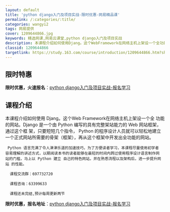```yaml
---
layout: default
title: 'python django入门及项目实战-限时优惠-网易精品课'
permalink: /:categories/:title/
categories: wangyi2
tags: 网易提供
cover: 1209644866.jpg
keywords: 精选网课,网易云课堂,python django入门及项目实战
description: 本课程介绍如何使用Djang。这个WebFramework在网络主机上架设一个全功能的网站。Django是一个由Pyth
classid: 1209644866
targetlink: https://study.163.com/course/introduction/1209644866.htm?share=1&shareId=1025206652&utm_campaign=share&utm_medium=iphoneShare&utm_source=&utm_u=1025206652
---
```


## 限时特惠

**限时优惠，火速报名**：[python django入门及项目实战-报名学习](https://study.163.com/course/introduction/1209644866.htm?share=1&shareId=1025206652&utm_campaign=share&utm_medium=iphoneShare&utm_source=&utm_u=1025206652)

## 课程介绍

本课程介绍如何使用 Djang。这个Web Framework在网络主机上架设一个全 功能的网站。Django 是一个由 Python 编写的具有完整架站能力的 Web 网站框架，通过这个框 架，只要短短几个指令， Python 的程序设计人员就可以轻松地建立一个正式网站所需要的骨架（框架），再从这个框架中开发出全功能的网站。

     Python 语言充满了令人津津乐道的加速技巧，为了方便读者学习，本课程尽量使用初学者 容易理解的讲述方式，以期阅读本书的读者能够在最短的时间内跨过使用程序设计语言制作网 站的门槛，马上以 Python 建立 自己的特色网站，并在熟悉流程以及架构后，进一步提升网站 的性能。

      课程交流群：697732720

      课程咨询：63399633

      课程还未完结,预计每周更新两节

**限时优惠，报名地址**：[python django入门及项目实战-报名学习](https://study.163.com/course/introduction/1209644866.htm?share=1&shareId=1025206652&utm_campaign=share&utm_medium=iphoneShare&utm_source=&utm_u=1025206652)

